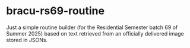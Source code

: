 # bracu-rs69-routine
Just a simple routine builder (for the Residential Semester batch 69 of Summer 2025) based on text retrieved from an officially delivered image stored in JSONs.
